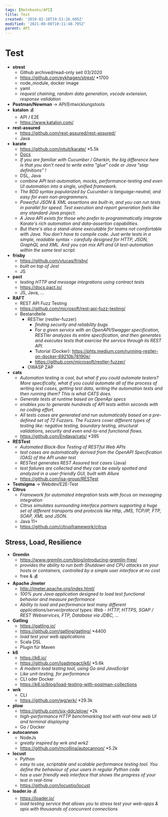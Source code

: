 ```yaml
---
tags: [Notebooks/API]
title: Test
created: '2019-02-10T19:51:26.605Z'
modified: '2021-08-08T10:11:48.795Z'
parent: API
---
```


# Test

- **strest**
  - Github archived/read-only seit 03/2020
  - <https://github.com/eykhagen/strest/> *1700
  - node_module, docker image
  - yaml
  - *request chaining, random data generation, vscode extension, response validation*
- **Postman/Newman** → API/Entwicklungstools
- **katalon** 💰
  - API / E2E
  - <https://www.katalon.com/>
- **rest-assured**
  - <https://github.com/rest-assured/rest-assured/>
  - Java
- **karate**
  - <https://github.com/intuit/karate/> *5.5k
  - [Docs](https://karatelabs.github.io/karate/)
  - *If you are familiar with Cucumber / Gherkin, the big difference here is that you don't need to write extra "glue" code or Java "step definitions" !*
  - DSL, Java
  - *combine API test-automation, mocks, performance-testing and even UI automation into a single, unified framework.*
  - *The BDD syntax popularized by Cucumber is language-neutral, and easy for even non-programmers.*
  - *Powerful JSON & XML assertions are built-in, and you can run tests in parallel for speed. Test execution and report generation feels like any standard Java project.*
  - *A Java API exists for those who prefer to programmatically integrate Karate's rich automation and data-assertion capabilities.*
  - *But there's also a stand-alone executable for teams not comfortable with Java. You don't have to compile code. Just write tests in a simple, readable syntax - carefully designed for HTTP, JSON, GraphQL and XML. And you can mix API and UI test-automation within the same test script.*
- **frisby**
  - <https://github.com/vlucas/frisby/>
  - *built on top of Jest*
  - JS
- **pact**
  - *testing HTTP and message integrations using contract tests*
  - <https://docs.pact.io/>
  - JS, Java, ...
- **RAFT**
  - REST API Fuzz Testing
  - <https://github.com/microsoft/rest-api-fuzz-testing/>
  - Bestandteile
    - RESTler (restler-fuzzer)
      - *finding security and reliability bugs*
      - *For a given service with an OpenAPI/Swagger specification, RESTler analyzes its entire specification, and then generates and executes tests that exercise the service through its REST API.*
      - Tutorial (Docker): <https://phts.medium.com/running-restler-on-docker-69210b78190e/>
      - <https://github.com/microsoft/restler-fuzzer/>
    - OWASP ZAP
- **cats**
  - *Automation testing is cool, but what if you could automate testers? More specifically, what if you could automate all of the process of writing test cases, getting test data, writing the automation tests and then running them? This is what CATS does.*
  - *Generate tests at runtime based on OpenApi specs*
  - *enables you to generate hundreds of API tests within seconds with no coding effort.*
  - *All tests cases are generated and run automatically based on a pre-defined set of 72 Fuzzers. The Fuzzers cover different types of testing like: negative testing, boundary testing, structural validations, security and even end-to-end functional flows.*
  - <https://github.com/Endava/cats/> *395
- **RESTest**
  - *Automated Black-Box Testing of RESTful Web APIs*
  - *test cases are automatically derived from the OpenAPI Specification (OAS) of the API under test*
  - *RESTest generates REST Assured test cases* (Java)
  - *test failures are collected and they can be easily spotted and analyzed in a user-friendly GUI, built with Allure*
  - <https://github.com/isa-group/RESTest>
- **Testsigma** -> Webdev/E2E-Test
- **Citrus**
  - *Framework for automated integration tests with focus on messaging integration*
  - *Citrus simulates surrounding interface partners supporting a huge set of different transports and protocols like Http, JMS, TCP/IP, FTP, SOAP, XML and JSON.*
  - Java 11+
  - <https://github.com/citrusframework/citrus>


## Stress, Load, Resilience
- **Gremlin**
  - <https://www.gremlin.com/blog/introducing-gremlin-free/>
  - *provides the ability to run both Shutdown and CPU attacks on your hosts or containers, controlled by a simple user interface at no cost*
  - free & 💰
- **Apache Jmeter**
  - <http://jmeter.apache.org/index.html/>
  - *100% pure Java application designed to load test functional behavior and measure performance*
  - *Ability to load and performance test many different applications/server/protocol types: Web - HTTP, HTTPS, SOAP / REST Webservices, FTP, Database via JDBC, ...*
- **Gatling**
  - <https://gatling.io/>
  - <https://github.com/gatling/gatling/> *4400
  - *load test your web applications*
  - Scala DSL
  - Plugin für Maven
- **k6**
  - <https://k6.io/>
  - <https://github.com/loadimpact/k6/> *5.6k
  - *A modern load testing tool, using Go and JavaScript*
  - *Like unit-testing, for performance*
  - CLI oder Docker
  - https://k6.io/blog/load-testing-with-postman-collections
- **wrk**
  - CLI
  - <https://github.com/wg/wrk/> *29.3k
- **plow**
  - <https://github.com/six-ddc/plow/> *2k
  - *high-performance HTTP benchmarking tool with real-time web UI and terminal displaying*
  - Go / Docker
- **autocannon**
  - NodeJs
  - *greatly inspired by wrk and wrk2*
  - <https://github.com/mcollina/autocannon/> *5.2k
- **locust**
  - Python
  - *easy to use, scriptable and scalable performance testing tool. You define the behaviour of your users in regular Python code*
  - *has a user friendly web interface that shows the progress of your test in real-time*
  - <https://github.com/locustio/locust>
- **loader.io** 💰
  - <https://loader.io/>
  - *load testing service that allows you to stress test your web-apps & apis with thousands of concurrent connections*
